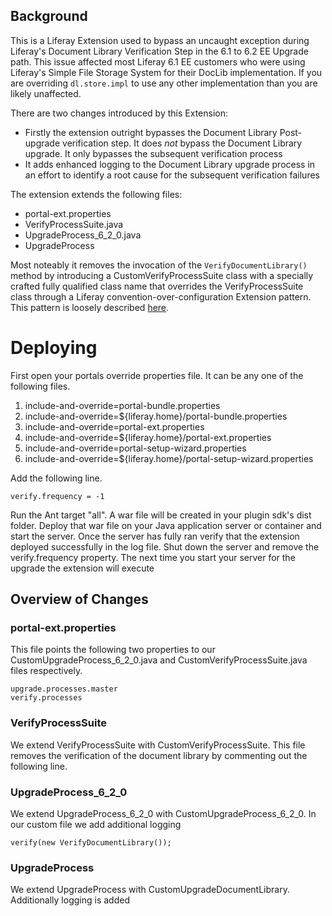 ## Background
This is a Liferay Extension used to bypass an uncaught exception during Liferay's Document Library Verification Step in the 6.1 to 6.2 EE Upgrade path.  This issue affected most Liferay 6.1 EE customers who were using Liferay's Simple File Storage System for their DocLib implementation.  If you are overriding `dl.store.impl` to use any other implementation than you are likely unaffected.

There are two changes introduced by this Extension:
- Firstly the extension outright bypasses the Document Library Post-upgrade verification step.  It does *not* bypass the Document Library upgrade.  It only bypasses the subsequent verification process
- It adds enhanced logging to the Document Library upgrade process in an effort to identify a root cause for the subsequent verification failures

The extension extends the following files:
- portal-ext.properties
- VerifyProcessSuite.java
- UpgradeProcess_6_2_0.java
- UpgradeProcess

Most noteably it removes the invocation of the `VerifyDocumentLibrary()` method by introducing a CustomVerifyProcessSuite class with a specially crafted fully qualified class name that overrides the VerifyProcessSuite class through a Liferay convention-over-configuration Extension pattern.  This pattern is loosely described [here](https://help.liferay.com/hc/en-us/articles/360018181211-Advanced-Customization-with-Ext-Plugins).

# Deploying
First open your portals override properties file.  It can be any one of the following files.
1. include-and-override=portal-bundle.properties
2. include-and-override=${liferay.home}/portal-bundle.properties
3. include-and-override=portal-ext.properties
4. include-and-override=${liferay.home}/portal-ext.properties
5. include-and-override=portal-setup-wizard.properties
6. include-and-override=${liferay.home}/portal-setup-wizard.properties

Add the following line.

    verify.frequency = -1

Run the Ant target "all".  A war file will be created in your plugin sdk's dist folder.  Deploy that war file on your
Java application server or container and start the server.  Once the server has fully ran verify that the extension deployed successfully
in the log file.  Shut down the server and remove the verify.frequency property.  The next time you start your server for the upgrade the
extension will execute

## Overview of Changes
### portal-ext.properties
This file points the following two properties to our CustomUpgradeProcess_6_2_0.java and CustomVerifyProcessSuite.java files respectively.

    upgrade.processes.master
    verify.processes
    
### VerifyProcessSuite
We extend VerifyProcessSuite with CustomVerifyProcessSuite.  This file removes the verification of the document library by commenting out
the following line.

### UpgradeProcess_6_2_0
We extend UpgradeProcess_6_2_0 with CustomUpgradeProcess_6_2_0.  In our custom file we add additional logging

    verify(new VerifyDocumentLibrary());
    
### UpgradeProcess
We extend UpgradeProcess with CustomUpgradeDocumentLibrary.  Additionally logging is added
